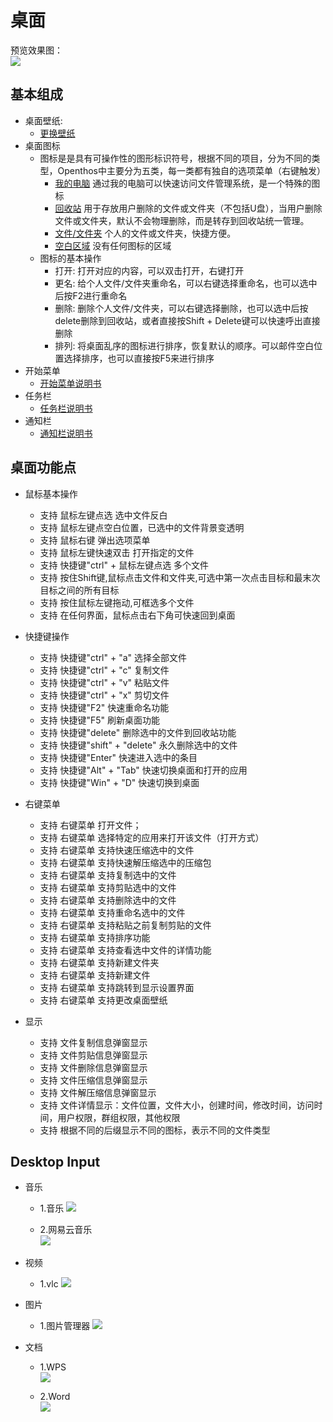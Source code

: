 # 桌面
   
预览效果图：   
![](pic/zhuomian/Desktop_demo.png)

## 基本组成
- 桌面壁纸:
    - [更换壁纸](zhuomian/更换壁纸.md)
- 桌面图标
    - 图标是是具有可操作性的图形标识符号，根据不同的项目，分为不同的类型，Openthos中主要分为五类，每一类都有独自的选项菜单（右键触发）
        - [我的电脑](zhuomian/我的电脑.md )   通过我的电脑可以快速访问文件管理系统，是一个特殊的图标
        - [回收站](zhuomian/回收站.md )    用于存放用户删除的文件或文件夹（不包括U盘），当用户删除文件或文件夹，默认不会物理删除，而是转存到回收站统一管理。
        - [文件/文件夹](zhuomian/文件文件夹.md)   个人的文件或文件夹，快捷方便。
        - [空白区域](zhuomian/空白区域.md)    没有任何图标的区域
    - 图标的基本操作
        - 打开: 打开对应的内容，可以双击打开，右键打开
        - 更名: 给个人文件/文件夹重命名，可以右键选择重命名，也可以选中后按F2进行重命名
        - 删除: 删除个人文件/文件夹，可以右键选择删除，也可以选中后按delete删除到回收站，或者直接按Shift + Delete键可以快速呼出直接删除
        - 排列: 将桌面乱序的图标进行排序，恢复默认的顺序。可以邮件空白位置选择排序，也可以直接按F5来进行排序
- 开始菜单
    - [开始菜单说明书](./五.开始菜单.md)
- 任务栏
    - [任务栏说明书](./六.任务栏.md)
- 通知栏
    - [通知栏说明书](./七.通知栏.md)

## 桌面功能点

- 鼠标基本操作 
     - 支持 鼠标左键点选 选中文件反白
     - 支持 鼠标左键点空白位置，已选中的文件背景变透明
     - 支持 鼠标右键 弹出选项菜单
     - 支持 鼠标左键快速双击 打开指定的文件
     - 支持 快捷键"ctrl" + 鼠标左键点选 多个文件
     - 支持 按住Shift键,鼠标点击文件和文件夹,可选中第一次点击目标和最末次目标之间的所有目标
     - 支持 按住鼠标左键拖动,可框选多个文件
     - 支持 在任何界面，鼠标点击右下角可快速回到桌面
     
- 快捷键操作
     - 支持 快捷键"ctrl" + "a" 选择全部文件
     - 支持 快捷键"ctrl" + "c" 复制文件
     - 支持 快捷键"ctrl" + "v" 粘贴文件
     - 支持 快捷键"ctrl" + "x" 剪切文件
     - 支持 快捷键"F2" 快速重命名功能
     - 支持 快捷键"F5" 刷新桌面功能
     - 支持 快捷键"delete" 删除选中的文件到回收站功能
     - 支持 快捷键"shift" + "delete" 永久删除选中的文件
     - 支持 快捷键"Enter" 快速进入选中的条目
     - 支持 快捷键"Alt" + "Tab" 快速切换桌面和打开的应用
     - 支持 快捷键"Win" + "D" 快速切换到桌面
  
- 右键菜单
     - 支持 右键菜单 打开文件；
     - 支持 右键菜单 选择特定的应用来打开该文件（打开方式）
     - 支持 右键菜单 支持快速压缩选中的文件
     - 支持 右键菜单 支持快速解压缩选中的压缩包
     - 支持 右键菜单 支持复制选中的文件
     - 支持 右键菜单 支持剪贴选中的文件
     - 支持 右键菜单 支持删除选中的文件
     - 支持 右键菜单 支持重命名选中的文件
     - 支持 右键菜单 支持粘贴之前复制剪贴的文件
     - 支持 右键菜单 支持排序功能
     - 支持 右键菜单 支持查看选中文件的详情功能
     - 支持 右键菜单 支持新建文件夹
     - 支持 右键菜单 支持新建文件
     - 支持 右键菜单 支持跳转到显示设置界面
     - 支持 右键菜单 支持更改桌面壁纸
	 
- 显示
     - 支持 文件复制信息弹窗显示
     - 支持 文件剪贴信息弹窗显示
     - 支持 文件删除信息弹窗显示
     - 支持 文件压缩信息弹窗显示
     - 支持 文件解压缩信息弹窗显示
     - 支持 文件详情显示：文件位置，文件大小，创建时间，修改时间，访问时间，用户权限，群组权限，其他权限
     - 支持 根据不同的后缀显示不同的图标，表示不同的文件类型
	 
## Desktop Input

- 音乐
    - 1.音乐
    ![](pic/zhuomian/Desktop_localmusic.png)
  
    - 2.网易云音乐  
    ![](pic/zhuomian/Desktop_wangyimusic.png) 
  
- 视频
    - 1.vlc
    ![](pic/zhuomian/Desktop_VLC.png)
  
- 图片
    - 1.图片管理器
    ![](pic/zhuomian/Desktop_gallery.png)
  
- 文档
    - 1.WPS  
    ![](pic/zhuomian/Desktop_wpsword.png)
  
    - 2.Word  
    ![](pic/zhuomian/Desktop_MSword.png)

